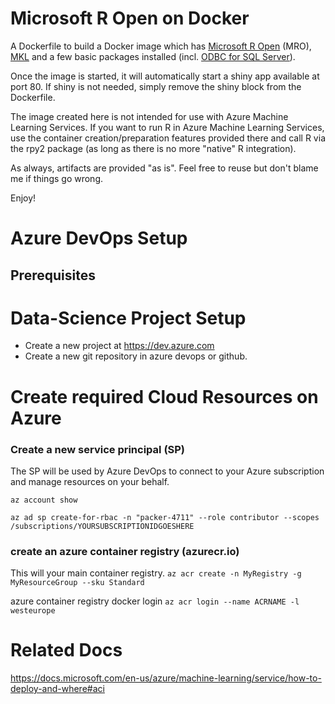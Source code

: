 # Microsoft R Open on Docker
A Dockerfile to build a Docker image which has [Microsoft R Open](https://mran.microsoft.com/open) (MRO), [MKL](https://software.intel.com/en-us/mkl) and a few basic packages installed (incl. [ODBC for SQL Server](https://docs.microsoft.com/en-us/sql/connect/odbc/linux-mac/installing-the-microsoft-odbc-driver-for-sql-server?view=sql-server-2017)).

Once the image is started, it will automatically start a shiny app available at port 80. If shiny is not needed, simply remove the shiny block from the Dockerfile.

The image created here is not intended for use with Azure Machine Learning Services. If you want to run R in Azure Machine Learning Services, use the container creation/preparation features provided there and call R via the rpy2 package (as long as there is no more "native" R integration).

As always, artifacts are provided "as is". Feel free to reuse but don't blame me if things go wrong.

Enjoy!

# Azure DevOps Setup

## Prerequisites


# Data-Science Project Setup
* Create a new project at https://dev.azure.com
* Create a new git repository in azure devops or github.

# Create required Cloud Resources on Azure 

### Create a new service principal (SP)
The SP will be used by Azure DevOps to connect to your Azure subscription and manage resources on your behalf.

````az account show````

````az ad sp create-for-rbac -n "packer-4711" --role contributor --scopes /subscriptions/YOURSUBSCRIPTIONIDGOESHERE````


### create an azure container registry (azurecr.io)
This will your main container registry.
````az acr create -n MyRegistry -g MyResourceGroup --sku Standard````

azure container registry docker login
````az acr login --name ACRNAME -l westeurope````

# Related Docs
https://docs.microsoft.com/en-us/azure/machine-learning/service/how-to-deploy-and-where#aci